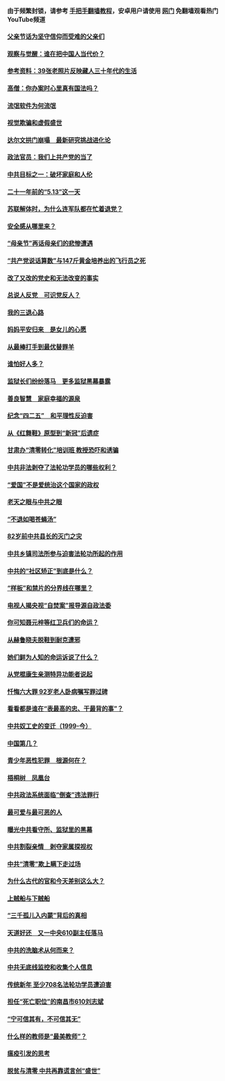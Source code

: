 #### 由于频繁封锁，请参考 [手把手翻墙教程](https://github.com/gfw-breaker/guides/wiki/)，安卓用户请使用 [网门](https://github.com/gfw-breaker/nogfw/blob/master/dl.md?t=06210101) 免翻墙观看热门YouTube频道 

#### [父亲节话为坚守信仰而受难的父亲们](../pages/19/427033.md?t=06210101) 

#### [观察与觉醒：谁在把中国人当代价？](../pages/19/426987.md?t=06210101) 

#### [参考资料：39张老照片反映藏人三十年代的生活](../pages/19/426471.md?t=06210101) 

#### [高僧：你办案时心里真有国法吗？](../pages/19/426530.md?t=06210101) 

#### [流氓软件为何流氓](../pages/19/426531.md?t=06210101) 

#### [视觉欺骗和虚假盛世](../pages/19/426443.md?t=06210101) 

#### [达尔文拱门崩塌　最新研究挑战进化论](../pages/19/426009.md?t=06210101) 

#### [政法官员：我们上共产党的当了](../pages/19/425351.md?t=06210101) 

#### [中共目标之一：破坏家庭和人伦](../pages/19/424454.md?t=06210101) 

#### [二十一年前的“5.13”这一天](../pages/19/424814.md?t=06210101) 

#### [苏联解体时，为什么连军队都在忙着退党？](../pages/19/424335.md?t=06210101) 

#### [安全感从哪里来？](../pages/19/424336.md?t=06210101) 

#### [“母亲节”再话母亲们的悲惨遭遇](../pages/19/424234.md?t=06210101) 

#### [“共产党说话算数”与147斤黄金培养出的飞行员之死](../pages/19/424115.md?t=06210101) 

#### [改了又改的党史和无法改变的事实](../pages/19/424037.md?t=06210101) 

#### [总说人反党　可识党反人？](../pages/19/423820.md?t=06210101) 

#### [我的三退心路](../pages/19/423876.md?t=06210101) 

#### [妈妈平安归来　是女儿的心愿](../pages/19/423947.md?t=06210101) 

#### [从最棒打手到最优替罪羊](../pages/19/423819.md?t=06210101) 

#### [谁怕好人多？](../pages/19/423774.md?t=06210101) 

#### [监狱长们纷纷落马　更多监狱黑幕暴露](../pages/19/423787.md?t=06210101) 

#### [善良智慧　家庭幸福的源泉](../pages/19/423632.md?t=06210101) 

#### [纪念“四二五”　和平理性反迫害](../pages/19/423660.md?t=06210101) 

#### [从《红舞鞋》原型到“新冠”后遗症](../pages/19/423509.md?t=06210101) 

#### [甘肃办“清零转化”培训班 教授恐吓和诱骗](../pages/19/423498.md?t=06210101) 

#### [中共非法剥夺了法轮功学员的哪些权利？](../pages/19/423392.md?t=06210101) 

#### [“爱国”不是爱统治这个国家的政权](../pages/19/423029.md?t=06210101) 

#### [老天之眼与中共之眼](../pages/19/423378.md?t=06210101) 

#### [“不退如喝苍蝇汤”](../pages/19/423287.md?t=06210101) 

#### [82岁前中共县长的灭门之灾](../pages/19/423055.md?t=06210101) 

#### [中共乡镇司法所参与迫害法轮功所起的作用](../pages/19/423064.md?t=06210101) 

#### [中共的“社区矫正”到底是什么？](../pages/19/422870.md?t=06210101) 

#### [“样板”和禁片的分界线在哪里？](../pages/19/422704.md?t=06210101) 

#### [电视人揭央视“自焚案”报导源自政法委](../pages/19/422770.md?t=06210101) 

#### [你可知聂元梓等红卫兵们的命运？](../pages/19/422848.md?t=06210101) 

#### [从赫鲁晓夫脱鞋到耐克遭邪](../pages/19/422826.md?t=06210101) 

#### [她们鲜为人知的命运诉说了什么？](../pages/19/422754.md?t=06210101) 

#### [从党棍康生亲测特异功能者说起](../pages/19/422657.md?t=06210101) 

#### [忏悔六大罪 92岁老人卧病嘱写罪过碑](../pages/19/422750.md?t=06210101) 

#### [看看都是谁在“表最高的忠、干最背的事”？](../pages/19/422703.md?t=06210101) 

#### [中共奴工史的变迁（1999-今）](../pages/19/422656.md?t=06210101) 

#### [中国第几？](../pages/19/422496.md?t=06210101) 

#### [青少年恶性犯罪　根源何在？](../pages/19/422449.md?t=06210101) 

#### [梧桐树　凤凰台](../pages/19/422442.md?t=06210101) 

#### [中共政法系统面临“倒查”违法罪行](../pages/19/422497.md?t=06210101) 

#### [最可爱与最可恶的人](../pages/19/422448.md?t=06210101) 

#### [曝光中共看守所、监狱里的黑幕](../pages/19/422390.md?t=06210101) 

#### [中共割裂亲情　剥夺家属探视权](../pages/19/422364.md?t=06210101) 

#### [中共“清零”欺上瞒下走过场](../pages/19/422306.md?t=06210101) 

#### [为什么古代的官和今天差别这么大？](../pages/19/422228.md?t=06210101) 

#### [上贼船与下贼船](../pages/19/422276.md?t=06210101) 

#### [“三千孤儿入内蒙”背后的真相](../pages/19/422229.md?t=06210101) 

#### [天道好还　又一中央610副主任落马](../pages/19/422155.md?t=06210101) 

#### [中共的洗脑术从何而来？](../pages/19/422154.md?t=06210101) 

#### [中共无底线监控和收集个人信息](../pages/19/422039.md?t=06210101) 

#### [传统新年 至少708名法轮功学员遭迫害](../pages/19/421946.md?t=06210101) 

#### [担任“死亡职位”的南昌市610刘志斌](../pages/19/421957.md?t=06210101) 

#### [“宁可信其有，不可信其无”](../pages/19/421691.md?t=06210101) 

#### [什么样的教师是“最美教师”？](../pages/19/421755.md?t=06210101) 

#### [瘟疫引发的思考](../pages/19/421594.md?t=06210101) 

#### [脱贫与清零 中共再靠谎言创“盛世”](../pages/19/421590.md?t=06210101) 

